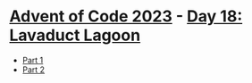 # [Advent of Code 2023](../README.md) - [Day 18: Lavaduct Lagoon](https://adventofcode.com/2023/day/18)


* [Part 1](part1/README.md)
* [Part 2](part2/README.md)
